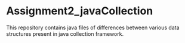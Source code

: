 # Assignment2_javaCollection
This repository contains java files of differences between various data structures present in java collection framework.
